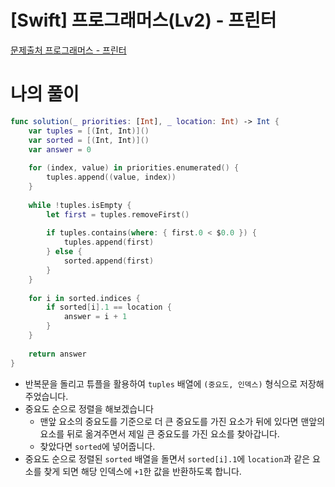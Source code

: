 # [Swift] 프로그래머스(Lv2) - 프린터

[문제출처 프로그래머스 - 프린터](https://school.programmers.co.kr/learn/courses/30/lessons/42587)

# 나의 풀이

```swift
func solution(_ priorities: [Int], _ location: Int) -> Int {
    var tuples = [(Int, Int)]()
    var sorted = [(Int, Int)]()
    var answer = 0
    
    for (index, value) in priorities.enumerated() {
        tuples.append((value, index))
    }
        
    while !tuples.isEmpty {
        let first = tuples.removeFirst()
        
        if tuples.contains(where: { first.0 < $0.0 }) {
            tuples.append(first)
        } else {
            sorted.append(first)
        }
    }
    
    for i in sorted.indices {
        if sorted[i].1 == location {
            answer = i + 1
        }
    }
    
    return answer
}
```

- 반복문을 돌리고 튜플을 활용하여 `tuples` 배열에 `(중요도, 인덱스)` 형식으로 저장해 주었습니다.
- 중요도 순으로 정렬을 해보겠습니다
    - 맨앞 요소의 중요도를 기준으로 더 큰 중요도를 가진 요소가 뒤에 있다면 맨앞의 요소를 뒤로 옮겨주면서 제일 큰 중요도를 가진 요소를 찾아갑니다.
    - 찾았다면 `sorted`에 넣어줍니다.
- 중요도 순으로 정렬된 `sorted` 배열을 돌면서 `sorted[i].1`에 `location`과 같은 요소를 찾게 되면 해당 인덱스에 `+1`한 값을 반환하도록 합니다.
